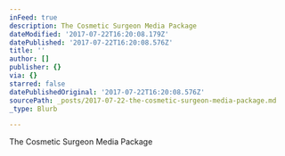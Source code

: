 ```yaml
---
inFeed: true
description: The Cosmetic Surgeon Media Package
dateModified: '2017-07-22T16:20:08.179Z'
datePublished: '2017-07-22T16:20:08.576Z'
title: ''
author: []
publisher: {}
via: {}
starred: false
datePublishedOriginal: '2017-07-22T16:20:08.576Z'
sourcePath: _posts/2017-07-22-the-cosmetic-surgeon-media-package.md
_type: Blurb

---
```

The Cosmetic Surgeon Media Package